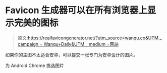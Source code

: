 # Favicon 生成器可以在所有浏览器上显示完美的图标

> 原文:[https://realfavicongenerator.net/?utm_source=wanqu.co&UTM _ campaign = Wanqu+Daily&UTM _ medium =网站](https://realfavicongenerator.net/?utm_source=wanqu.co&utm_campaign=Wanqu+Daily&utm_medium=website)

如果你的主图不太适合安卓，可以提交一张专门为安卓设计的图片。

为 Android Chrome 挑选图片